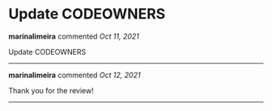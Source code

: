 # Update CODEOWNERS

**marinalimeira** commented *Oct 11, 2021*

Update CODEOWNERS
<br />
***


**marinalimeira** commented *Oct 12, 2021*

Thank you for the review!

***

